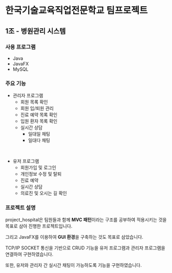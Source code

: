 # 한국기술교육직업전문학교 팀프로젝트
## 1조 - 병원관리 시스템

### 사용 프로그램
* Java
* JavaFX
* MySQL

### 주요 기능
  * 관리자 프로그램
    * 회원 목록 확인
    * 회원 입/퇴원 관리
    * 진료 예약 목록 확인
    * 입원 환자 목록 확인
    * 실시간 상담
      * 일대일 채팅
      * 일대다 채팅
<br/>

  * 유저 프로그램
    * 회원가입 및 로그인
    * 개인정보 수정 및 탈퇴
    * 진료 예약
    * 실시간 상담
    * 의료진 및 오시는 길 확인

### 프로젝트 설명
<p>project_hospital은 팀원들과 함께 <strong>MVC 패턴</strong>이라는 구조를 공부하여 적용시키는 것을 목표로 삼아 진행한 프로젝트입니다.</p>
<p>그리고 JavaFX를 이용하여 <strong>GUI 환경</strong>을 구축하는 것도 목표로 삼았습니다.</p>
<p>TCP/IP SOCKET 통신을 기반으로 CRUD 기능을 유저 프로그램과 관리자 프로그램을 연결하여 구현하였습니다.</p>
<p>또한, 유저와 관리자 간 실시간 채팅이 가능하도록 기능을 구현하였습니다.</p>
